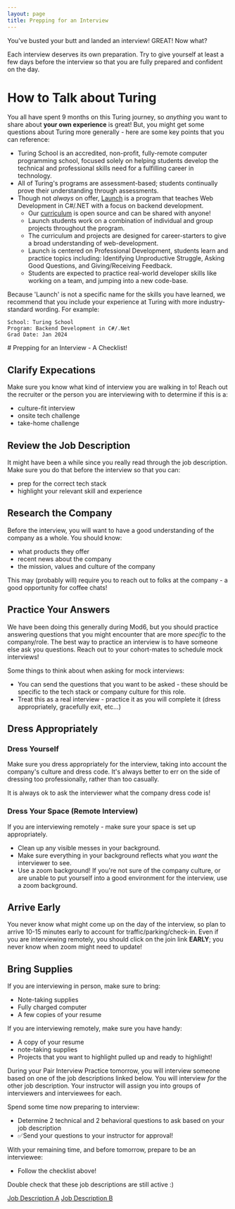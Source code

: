 ```yaml
---
layout: page
title: Prepping for an Interview
---
```


You've busted your butt and landed an interview! GREAT! Now what?

Each interview deserves its own preparation.  Try to give yourself at least a few days before the interview so that you are fully prepared and confident on the day.

# How to Talk about Turing

You all have spent 9 months on this Turing journey, so *anything* you want to share about **your own experience** is great!  But, you might get some questions about Turing more generally - here are some key points that you can reference:

* Turing School is an accredited, non-profit, fully-remote computer programming school, focused solely on helping students develop the technical and professional skills need for a  fulfilling career in technology.
* All of Turing's programs are assessment-based; students continually prove their understanding through assessments.
* Though not *always* on offer, [Launch](https://turing.edu/launch) is a program that teaches Web Development in C#/.NET with a focus on backend development.
    * Our [curriculum](https://launch.turing.edu/) is open source and can be shared with anyone!
    * Launch students work on a combination of individual and group projects throughout the program.
    * The curriculum and projects are designed for career-starters to give a broad understanding of web-development.
    * Launch is centered on Professional Development, students learn and practice topics including: Identifying Unproductive Struggle, Asking Good Questions, and Giving/Receiving Feedback.
    * Students are expected to practice real-world developer skills like working on a team, and jumping into a new code-base.

<section class='notes' markdown='1'>

Because 'Launch' is not a specific name for the skills you have learned, we recommend that you include your experience at Turing with more industry-standard wording.  For example:

```
School: Turing School
Program: Backend Development in C#/.Net
Grad Date: Jan 2024
```

</section>
# Prepping for an Interview - A Checklist!

## Clarify Expecations
Make sure you know what kind of interview you are walking in to!  Reach out the recruiter or the person you are interviewing with to determine if this is a: 
* culture-fit interview
* onsite tech challenge
* take-home challenge

## Review the Job Description
It might have been a while since you really read through the job description.  Make sure you do that before the interview so that you can:
* prep for the correct tech stack
* highlight your relevant skill and experience

## Research the Company
Before the interview, you will want to have a good understanding of the company as a whole.  You should know:
* what products they offer
* recent news about the company
* the mission, values and culture of the company

This may (probably will) require you to reach out to folks at the company - a good opportunity for coffee chats!

## Practice Your Answers
We have been doing this generally during Mod6, but you should practice answering questions that you might encounter that are more *specific* to the company/role. The best way to practice an interview is to have someone else ask you questions.  Reach out to your cohort-mates to schedule mock interviews! 

Some things to think about when asking for mock interviews:
* You can send the questions that you want to be asked - these should be specific to the tech stack or company culture for this role.
* Treat this as a real interview - practice it as you will complete it (dress appropriately, gracefully exit, etc...)

## Dress Appropriately
### Dress Yourself
Make sure you dress appropriately for the interview, taking into account the company's culture and dress code. It's always better to err on the side of dressing too professionally, rather than too casually.

It is always ok to ask the interviewer what the company dress code is!

### Dress Your Space (Remote Interview)
If you are interviewing remotely - make sure your space is set up appropriately.
* Clean up any visible messes in your background.
* Make sure everything in your background reflects what you *want* the interviewer to see.
* Use a zoom background!  If you're not sure of the company culture, or are unable to put yourself into a good environment for the interview, use a zoom background.

## Arrive Early
You never know what might come up on the day of the interview, so plan to arrive 10-15 minutes early to account for traffic/parking/check-in.  Even if you are interviewing remotely, you should click on the join link **EARLY**; you never know when zoom might need to update!

## Bring Supplies
If you are interviewing in person, make sure to bring:
* Note-taking supplies
* Fully charged computer
* A few copies of your resume

If you are interviewing remotely, make sure you have handy:
* A copy of your resume
* note-taking supplies
* Projects that you want to highlight pulled up and ready to highlight!

<section class='call-to-action' markdown='1'>

During your Pair Interview Practice tomorrow, you will interview someone based on one of the job descriptions linked below.  You will interview *for* the other job description.  Your instructor will assign you into groups of interviewers and interviewees for each.

Spend some time now preparing to interview:
* Determine 2 technical and 2 behavioral questions to ask based on your job description
* ✅Send your questions to your instructor for approval!

With your remaining time, and before tomorrow, prepare to be an interviewee:
* Follow the checklist above!

<section class='instructor-notes' markdown='1'>
Double check that these job descriptions are still active :) 
</section>

[Job Description A](https://www.builtincolorado.com/job/software-engineer-ii-mga-systems/167712)
[Job Description B](https://www.builtincolorado.com/job/junior-software-engineer/168683)



</section>

